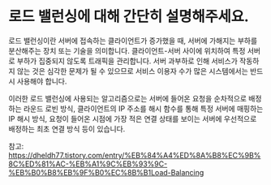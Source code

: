 # 로드 밸런싱에 대해 간단히 설명해주세요.

로드 밸런싱이란 서버에 접속하는 클라이언트가 증가했을 때, 서버에 가해지는 부하를 분산해주는 장치 또는 기술을 의미합니다. 클라이언트-서버 사이에 위치하여 특정 서버로 부하가 집중되지 않도록 트래픽을 관리합니다. 서버 과부하로 인해 서비스가 작동하지 않는 것은 심각한 문제가 될 수 있으므로 서비스 이용자 수가 많은 시스템에서는 반드시 사용해야 합니다.

이러한 로드 밸런싱에 사용되는 알고리즘으로는 서버에 들어온 요청을 순차적으로 배정하는 라운드 로빈 방식, 클라이언트의 IP 주소를 해시 함수를 통해 특정 서버에 매핑하는 IP 해시 방식, 요청이 들어온 시점에 가장 적은 연결 상태를 보이는 서버에 우선적으로 배정하는 최초 연결 방식 등이 있습니다.

참고: https://dheldh77.tistory.com/entry/%EB%84%A4%ED%8A%B8%EC%9B%8C%ED%81%AC-%EB%A1%9C%EB%93%9C-%EB%B0%B8%EB%9F%B0%EC%8B%B1Load-Balancing